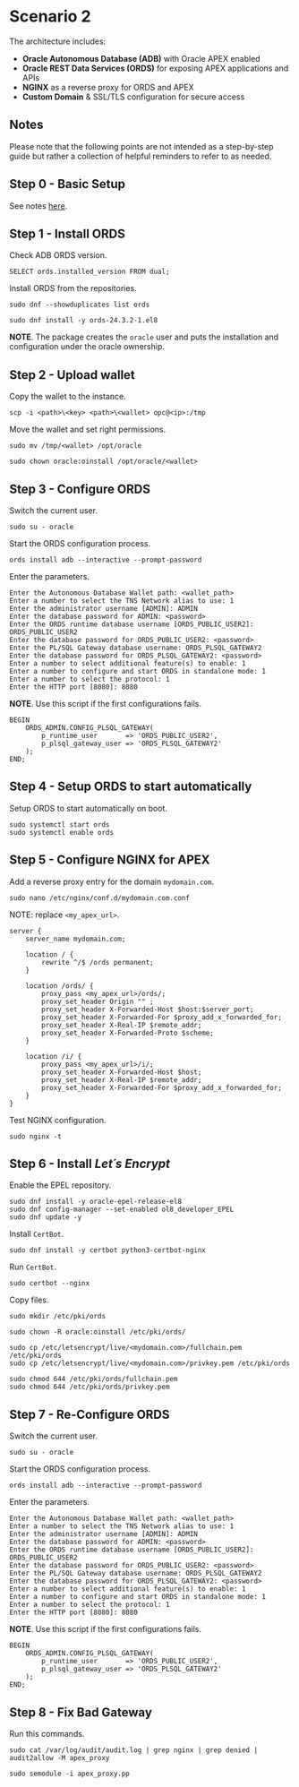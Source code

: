 # Scenario 2

The architecture includes:
- **Oracle Autonomous Database (ADB)** with Oracle APEX enabled
- **Oracle REST Data Services (ORDS)** for exposing APEX applications and APIs
- **NGINX** as a reverse proxy for ORDS and APEX
- **Custom Domain** & SSL/TLS configuration for secure access

## Notes

Please note that the following points are not intended as a step-by-step guide but rather a collection of helpful reminders to refer to as needed.

## Step 0 - Basic Setup

See notes [here](./basic_setup.md).

## Step 1 - Install ORDS

Check ADB ORDS version.

```
SELECT ords.installed_version FROM dual;
```

Install ORDS from the repositories.

```
sudo dnf --showduplicates list ords

sudo dnf install -y ords-24.3.2-1.el8
```

**NOTE**. The package creates the ```oracle``` user and puts the installation and configuration under the oracle ownership.

## Step 2 - Upload wallet

Copy the wallet to the instance.

```
scp -i <path>\<key> <path>\<wallet> opc@<ip>:/tmp
```

Move the wallet and set right permissions.

```
sudo mv /tmp/<wallet> /opt/oracle

sudo chown oracle:oinstall /opt/oracle/<wallet>
```

## Step 3 - Configure ORDS

Switch the current user.

```
sudo su - oracle
```

Start the ORDS configuration process. 

```
ords install adb --interactive --prompt-password
```

Enter the parameters.

```
Enter the Autonomous Database Wallet path: <wallet_path>
Enter a number to select the TNS Network alias to use: 1
Enter the administrator username [ADMIN]: ADMIN
Enter the database password for ADMIN: <password>
Enter the ORDS runtime database username [ORDS_PUBLIC_USER2]: ORDS_PUBLIC_USER2
Enter the database password for ORDS_PUBLIC_USER2: <password>
Enter the PL/SQL Gateway database username: ORDS_PLSQL_GATEWAY2
Enter the database password for ORDS_PLSQL_GATEWAY2: <password>
Enter a number to select additional feature(s) to enable: 1
Enter a number to configure and start ORDS in standalone mode: 1
Enter a number to select the protocol: 1
Enter the HTTP port [8080]: 8080
```

**NOTE**. Use this script if the first configurations fails.

```
BEGIN
    ORDS_ADMIN.CONFIG_PLSQL_GATEWAY(
        p_runtime_user       => 'ORDS_PUBLIC_USER2', 
        p_plsql_gateway_user => 'ORDS_PLSQL_GATEWAY2'
    );
END;
```

## Step 4 - Setup ORDS to start automatically

Setup ORDS to start automatically on boot.

```
sudo systemctl start ords
sudo systemctl enable ords
```

## Step 5 - Configure NGINX for APEX

Add a reverse proxy entry for the domain ```mydomain.com```.

```
sudo nano /etc/nginx/conf.d/mydomain.com.conf
```

NOTE: replace ```<my_apex_url>```.

```
server {
    server_name mydomain.com;

    location / {
        rewrite ^/$ /ords permanent;
    }

    location /ords/ {
        proxy_pass <my_apex_url>/ords/;
        proxy_set_header Origin "" ;
        proxy_set_header X-Forwarded-Host $host:$server_port;        
        proxy_set_header X-Forwarded-For $proxy_add_x_forwarded_for;        
        proxy_set_header X-Real-IP $remote_addr;
        proxy_set_header X-Forwarded-Proto $scheme;   
    }

    location /i/ {
        proxy_pass <my_apex_url>/i/;
        proxy_set_header X-Forwarded-Host $host;
        proxy_set_header X-Real-IP $remote_addr;
        proxy_set_header X-Forwarded-For $proxy_add_x_forwarded_for;
    }
}
```

Test NGINX configuration.

```
sudo nginx -t 
```

## Step 6 - Install *Let´s Encrypt*

Enable the EPEL repository.

```
sudo dnf install -y oracle-epel-release-el8
sudo dnf config-manager --set-enabled ol8_developer_EPEL
sudo dnf update -y
```

Install ```CertBot```.

```
sudo dnf install -y certbot python3-certbot-nginx
```

Run ```CertBot```.

```
sudo certbot --nginx
```

Copy files.

```
sudo mkdir /etc/pki/ords

sudo chown -R oracle:oinstall /etc/pki/ords/   

sudo cp /etc/letsencrypt/live/<mydomain.com>/fullchain.pem /etc/pki/ords
sudo cp /etc/letsencrypt/live/<mydomain.com>/privkey.pem /etc/pki/ords

sudo chmod 644 /etc/pki/ords/fullchain.pem
sudo chmod 644 /etc/pki/ords/privkey.pem
```

## Step 7 - Re-Configure ORDS

Switch the current user.

```
sudo su - oracle
```

Start the ORDS configuration process. 

```
ords install adb --interactive --prompt-password
```

Enter the parameters.

```
Enter the Autonomous Database Wallet path: <wallet_path>
Enter a number to select the TNS Network alias to use: 1
Enter the administrator username [ADMIN]: ADMIN
Enter the database password for ADMIN: <password>
Enter the ORDS runtime database username [ORDS_PUBLIC_USER2]: ORDS_PUBLIC_USER2
Enter the database password for ORDS_PUBLIC_USER2: <password>
Enter the PL/SQL Gateway database username: ORDS_PLSQL_GATEWAY2
Enter the database password for ORDS_PLSQL_GATEWAY2: <password>
Enter a number to select additional feature(s) to enable: 1
Enter a number to configure and start ORDS in standalone mode: 1
Enter a number to select the protocol: 1
Enter the HTTP port [8080]: 8080
```

**NOTE**. Use this script if the first configurations fails.

```
BEGIN
    ORDS_ADMIN.CONFIG_PLSQL_GATEWAY(
        p_runtime_user       => 'ORDS_PUBLIC_USER2', 
        p_plsql_gateway_user => 'ORDS_PLSQL_GATEWAY2'
    );
END;
```

## Step 8 - Fix Bad Gateway 

Run this commands.

```
sudo cat /var/log/audit/audit.log | grep nginx | grep denied | audit2allow -M apex_proxy

sudo semodule -i apex_proxy.pp
```
